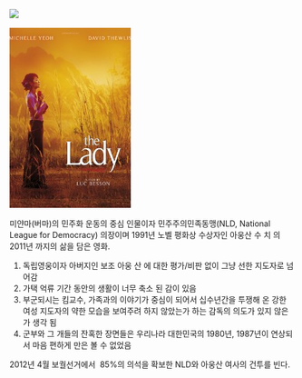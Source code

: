 
![](https://youtu.be/pkvVJ-nVp8Q)

![](img_573e71c71bd55.png)

미얀마(버마)의 민주화 운동의 중심 인물이자 민주주의민족동맹(NLD, National League for Democracy) 의장이며 1991년 노벨 평화상 수상자인 아웅산 수 치 의 2011년 까지의 삶을 담은 영화.

1. 독립영웅이자 아버지인 보조 아웅 산 에 대한 평가/비판 없이 그냥 선한 지도자로 넘어감
2. 가택 억류 기간 동안의 생활이 너무 축소 된 감이 있음
3. 부군되시는 킴교수, 가족과의 이야기가 중심이 되어서 십수년간을 투쟁해 온 강한 여성 지도자의 약한 모습을 보여주려 하지 않았는가 하는 감독의 의도가 있지 않은가 생각 됨
4. 군부와 그 개들의 잔혹한 장면들은 우리나라 대한민국의 1980년, 1987년이 연상되서 마음 편하게 만은 볼 수 없었음

2012년 4월 보궐선거에서  85%의 의석을 확보한 NLD와 아웅산 여사의 건투를 빈다.